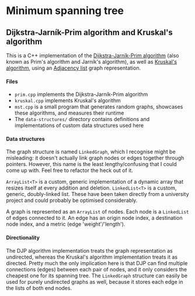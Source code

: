 # Minimum spanning tree
## Dijkstra-Jarník-Prim algorithm and Kruskal's algorithm

This is a C++ implementation of the [Dijkstra-Jarník-Prim algorithm](https://en.wikipedia.org/wiki/Prim%27s_algorithm) (also known as Prim's algorithm and Jarník's algorithm), as well as [Kruskal's algorithm](https://en.wikipedia.org/wiki/Kruskal%27s_algorithm), using an [Adjacency list](https://en.wikipedia.org/wiki/Adjacency_list) graph representation.

#### Files
* `prim.cpp` implements the Dijkstra-Jarník-Prim algorithm
* `kruskal.cpp` implements Kruskal's algorithm
* `mst.cpp` is a small program that generates random graphs, showcases these algorithms, and measures their runtime
* The `data-structures/` directory contains definitions and implementations of custom data structures used here

#### Data structures
The graph structure is named `LinkedGraph`, which I recognise might be misleading: it doesn't actually link graph nodes or edges together through pointers. However, this name is the least lengthy/confusing that I could come up with. Feel free to refactor the heck out of it.

`ArrayList<T>` is a custom, generic implementation of a dynamic array that resizes itself at every addition and deletion. `LinkedList<T>` is a custom, generic, doubly-linked list. These have been taken directly from a university project and could probably be optimised considerably.

A graph is represented as an `ArrayList` of nodes. Each node is a `LinkedList` of edges connected to it. An edge has an origin node index, a destination node index, and a metric (edge 'weight'/'length').

#### Directionality
The DJP algorithm implementation treats the graph representation as undirected, whereas the Kruskal's algorithm implementation treats it as directed. Pretty much the only implication here is that DJP can find multiple connections (edges) between each pair of nodes, and it only considers the cheapest one for its spanning tree. The `LinkedGraph` structure can easily be used for purely undirected graphs as well, because it stores each edge in the lists of both end nodes.
